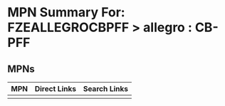 



# MPN Summary For: FZEALLEGROCBPFF > allegro : CB-PFF

## MPNs
  

|MPN|Direct Links|Search Links|
| :--- | :--- | :--- |
||||
